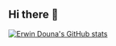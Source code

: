 ## Hi there 👋

<!--
**erwindouna/erwindouna** is a ✨ _special_ ✨ repository because its `README.md` (this file) appears on your GitHub profile.

Here are some ideas to get you started:

-->

[![Erwin Douna's GitHub stats](https://github-readme-stats.vercel.app/api?username=erwindouna&show=reviews,discussions_started,discussions_answered,prs_merged,prs_merged_percentage)](https://github.com/erwindouna/github-readme-stats)
